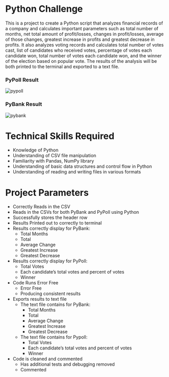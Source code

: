 # Python Challenge
This is a project to create a Python script that analyzes financial records of a company and calculates important parameters such as total number of months, net total amount of profit/losses, changes in profit/losses, average of those changes, greatest increase in profits and greatest decrease in profits. It also analyzes voting records and calculates total number of votes cast, list of candidates who received votes, percentage of votes each candidate won, total number of votes each candidate won, and the winner of the election based on popular vote. The results of the analysis will be both printed to the terminal and exported to a text file.

### PyPoll Result
![pypoll](https://user-images.githubusercontent.com/109693942/213036036-59551437-6e04-4a42-ad75-6be4f7f87d9d.JPG)

### PyBank Result
![pybank](https://user-images.githubusercontent.com/109693942/213036049-6f08114a-2890-48f5-9617-bd68e8a106ec.JPG)

# Technical Skills Required
- Knowledge of Python
- Understanding of CSV file manipulation
- Familiarity with Pandas, NumPy library
- Understanding of basic data structures and control flow in Python
- Understanding of reading and writing files in various formats

# Project Parameters
- Correctly Reads in the CSV
- Reads in the CSVs for both PyBank and PyPoll using Python
- Successfully stores the header row
- Results Printed out to correctly to terminal
- Results correctly display for PyBank:
  - Total Months
  - Total
  - Average Change
  - Greatest Increase
  - Greatest Decrease
- Results correctly display for PyPoll:
  - Total Votes
  - Each candidate’s total votes and percent of votes
  - Winner
- Code Runs Error Free
  - Error Free
  - Producing consistent results
- Exports results to text file
  - The text file contains for PyBank:
    - Total Months
    - Total
    - Average Change
    - Greatest Increase
    - Greatest Decrease
  - The text file contains for Pypoll:
    - Total Votes
    - Each candidate’s total votes and percent of votes
    - Winner
- Code is cleaned and commented
  - Has additional tests and debugging removed
  - Commented
